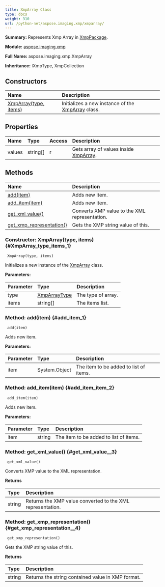 ```yaml
---
title: XmpArray Class
type: docs
weight: 310
url: /python-net/aspose.imaging.xmp/xmparray/
---
```


**Summary:** Represents Xmp Array in [XmpPackage](/imaging/python-net/aspose.imaging.xmp/xmppackage/).

**Module:** [aspose.imaging.xmp](/imaging/python-net/aspose.imaging.xmp/)

**Full Name:** aspose.imaging.xmp.XmpArray

**Inheritance:** IXmpType, XmpCollection

## **Constructors**
| **Name** | **Description** |
| :- | :- |
| [XmpArray(type, items)](#XmpArray_type_items_1) | Initializes a new instance of the [XmpArray](/imaging/python-net/aspose.imaging.xmp/xmparray/) class. |
## **Properties**
| **Name** | **Type** | **Access** | **Description** |
| :- | :- | :- | :- |
| values | string[] | r | Gets array of values inside [XmpArray](/imaging/python-net/aspose.imaging.xmp/xmparray/). |
## **Methods**
| **Name** | **Description** |
| :- | :- |
| [add(item)](#add_item_1) | Adds new item. |
| [add_item(item)](#add_item_item_2) | Adds new item. |
| [get_xml_value()](#get_xml_value__3) | Converts XMP value to the XML representation. |
| [get_xmp_representation()](#get_xmp_representation__4) | Gets the XMP string value of this. |


### Constructor: XmpArray(type, items) {#XmpArray_type_items_1}


```
 XmpArray(type, items) 
```

Initializes a new instance of the [XmpArray](/imaging/python-net/aspose.imaging.xmp/xmparray/) class.

**Parameters:**

| Parameter | Type | Description |
| :- | :- | :- |
| type | [XmpArrayType](/imaging/python-net/aspose.imaging.xmp/xmparraytype/) | The type of array. |
| items | string[] | The items list. |

### Method: add(item) {#add_item_1}


```
 add(item) 
```

Adds new item.

**Parameters:**

| Parameter | Type | Description |
| :- | :- | :- |
| item | System.Object | The item to be added to list of items. |

### Method: add_item(item) {#add_item_item_2}


```
 add_item(item) 
```

Adds new item.

**Parameters:**

| Parameter | Type | Description |
| :- | :- | :- |
| item | string | The item to be added to list of items. |

### Method: get_xml_value() {#get_xml_value__3}


```
 get_xml_value() 
```

Converts XMP value to the XML representation.

**Returns**

| Type | Description |
| :- | :- |
| string | Returns the XMP value converted to the XML representation. |


### Method: get_xmp_representation() {#get_xmp_representation__4}


```
 get_xmp_representation() 
```

Gets the XMP string value of this.

**Returns**

| Type | Description |
| :- | :- |
| string | Returns the string contained value in XMP format. |


